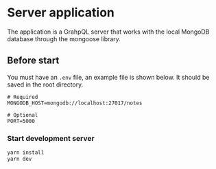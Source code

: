 # Server application

The application is a GrahpQL server that works with the local MongoDB database through the mongoose library.

## Before start

You must have an `.env` file, an example file is shown below. It should be saved in the root directory.

```
# Required
MONGODB_HOST=mongodb://localhost:27017/notes

# Optional
PORT=5000
```

### Start development server

```bash
yarn install
yarn dev
```
